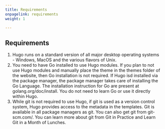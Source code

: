 ```yaml
---
title: Requirements
onpagelink: requirements
weight: 1

---
```


Requirements
------------

1. Hugo runs on a standard version of all major desktop operating systems - Windows, MacOS and the various flavors of Unix.
2. You need to have Go installed to use Hugo modules. If you plan to not use Hugo modules and manually place the theme in the themes folder of the website, then Go installation is not required. If Hugo isd installed via the package manager, the package manager takes care of installing the Go Language. The installation instruction for Go are present at golang.org/doc/install. You do not need to learn Go or use it directly within Hugo.
3. While git is not required to use Hugo, if git is used as a version control system, Hugo provides access to the metadata in the templates. Git is available in all package managers as git. You can also get git from git-scm.com/. You can learn more about git from Git in Practice and Learn Git in a Month of Lunches.
 
